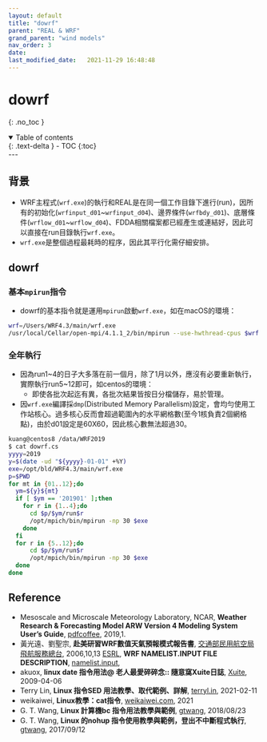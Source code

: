 ```yaml
---
layout: default
title: "dowrf"
parent: "REAL & WRF"
grand_parent: "wind models"
nav_order: 3
date:               
last_modified_date:   2021-11-29 16:48:48
---
```


# dowrf

{: .no_toc }

<details open markdown="block">
  <summary>
    Table of contents
  </summary>
  {: .text-delta }
- TOC
{:toc}
</details>
---

## 背景
- WRF主程式(`wrf.exe`)的執行和REAL是在同一個工作目錄下進行(run)，因所有的初始化(`wrfinput_d01`~`wrfinput_d04`)、邊界條件(`wrfbdy_d01`)、底層條件(`wrflow_d01`~`wrflow_d04`)、FDDA相關檔案都已經產生或連結好，因此可以直接在run目錄執行`wrf.exe`。
- `wrf.exe`是整個過程最耗時的程序，因此其平行化需仔細安排。

## dowrf

### 基本`mpirun`指令
- dowrf的基本指令就是運用`mpirun`啟動`wrf.exe`，如在macOS的環境：
```bash
wrf=/Users/WRF4.3/main/wrf.exe
/usr/local/Cellar/open-mpi/4.1.1_2/bin/mpirun --use-hwthread-cpus $wrf
```

### 全年執行
- 因為run1~4的日子大多落在前一個月，除了1月以外，應沒有必要重新執行，實際執行run5~12即可，如centos的環境：
  - 即使各批次起迄有異，各批次結果皆按日分檔儲存，易於管理。
- 因`wrf.exe`編譯採`dmp`(Distributed Memory Parallelism)設定，會均勻使用工作站核心。過多核心反而會超過範圍內的水平網格數(至今1核負責2個網格點)，由於d01設定是60X60，因此核心數無法超過30。

```bash
kuang@centos8 /data/WRF2019
$ cat dowrf.cs
yyyy=2019
y=$(date -ud "${yyyy}-01-01" +%Y)
exe=/opt/bld/WRF4.3/main/wrf.exe
p=$PWD
for mt in {01..12};do
  ym=${y}${mt}
  if [ $ym == '201901' ];then
    for r in {1..4};do
      cd $p/$ym/run$r
      /opt/mpich/bin/mpirun -np 30 $exe
    done
  fi
  for r in {5..12};do
      cd $p/$ym/run$r
      /opt/mpich/bin/mpirun -np 30 $exe
  done
done
```

## Reference
- Mesoscale and Microscale Meteorology Laboratory, NCAR, **Weather Research & Forecasting Model ARW Version 4 Modeling System User’s Guide**, [pdfcoffee](https://pdfcoffee.com/version-4-modeling-system-users-guide-january-2019-pdf-free.html), 2019,1.
- 黃光遠、劉聖宗, **赴美研習WRF數值天氣預報模式報告書**, [交通部民用航空局飛航服務總台](https://report.nat.gov.tw/ReportFront/PageSystem/reportFileDownload/C09502689/001), 2006,10,13
[ESRL](https://esrl.noaa.gov/), **WRF NAMELIST.INPUT FILE DESCRIPTION**, [namelist.input](https://esrl.noaa.gov/gsd/wrfportal/namelist_input_options.html), 
- akuox, **linux date 指令用法@ 老人最愛碎碎念:: 隨意窩Xuite日誌**, [Xuite](https://blog.xuite.net/akuox/linux/23200246-linux+date+%E6%8C%87%E4%BB%A4+%E7%94%A8%E6%B3%95), 2009-04-06
- Terry Lin, **Linux 指令SED 用法教學、取代範例、詳解**, [terryl.in](https://terryl.in/zh/linux-sed-command/),	2021-02-11 
- weikaiwei, **Linux教學：cat指令**, [weikaiwei.com](https://weikaiwei.com/linux/cat-command/), 2021
- G. T. Wang, **Linux 計算機bc 指令用法教學與範例**, [gtwang](https://blog.gtwang.org/linux/linux-bc-command-tutorial-examples/), 2018/08/23
- G. T. Wang, **Linux 的nohup 指令使用教學與範例，登出不中斷程式執行**, [gtwang](https://blog.gtwang.org/linux/linux-nohup-command-tutorial/), 2017/09/12
